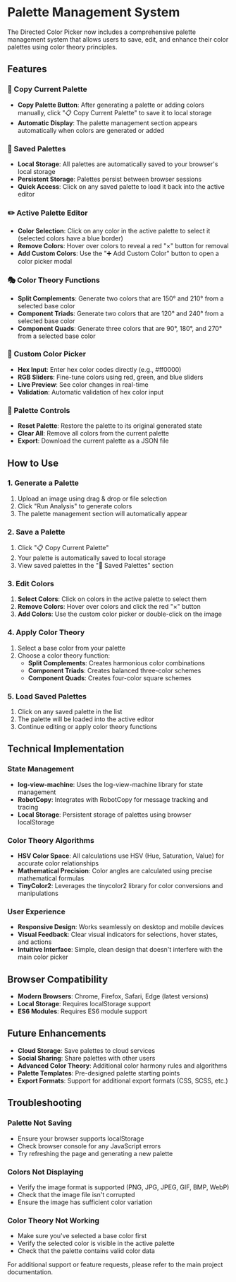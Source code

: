 # Palette Management System

The Directed Color Picker now includes a comprehensive palette management system that allows users to save, edit, and enhance their color palettes using color theory principles.

## Features

### 🎨 Copy Current Palette
- **Copy Palette Button**: After generating a palette or adding colors manually, click "📋 Copy Current Palette" to save it to local storage
- **Automatic Display**: The palette management section appears automatically when colors are generated or added

### 💾 Saved Palettes
- **Local Storage**: All palettes are automatically saved to your browser's local storage
- **Persistent Storage**: Palettes persist between browser sessions
- **Quick Access**: Click on any saved palette to load it back into the active editor

### ✏️ Active Palette Editor
- **Color Selection**: Click on any color in the active palette to select it (selected colors have a blue border)
- **Remove Colors**: Hover over colors to reveal a red "×" button for removal
- **Add Custom Colors**: Use the "➕ Add Custom Color" button to open a color picker modal

### 🎭 Color Theory Functions
- **Split Complements**: Generate two colors that are 150° and 210° from a selected base color
- **Component Triads**: Generate two colors that are 120° and 240° from a selected base color  
- **Component Quads**: Generate three colors that are 90°, 180°, and 270° from a selected base color

### 🎨 Custom Color Picker
- **Hex Input**: Enter hex color codes directly (e.g., #ff0000)
- **RGB Sliders**: Fine-tune colors using red, green, and blue sliders
- **Live Preview**: See color changes in real-time
- **Validation**: Automatic validation of hex color input

### 🔄 Palette Controls
- **Reset Palette**: Restore the palette to its original generated state
- **Clear All**: Remove all colors from the current palette
- **Export**: Download the current palette as a JSON file

## How to Use

### 1. Generate a Palette
1. Upload an image using drag & drop or file selection
2. Click "Run Analysis" to generate colors
3. The palette management section will automatically appear

### 2. Save a Palette
1. Click "📋 Copy Current Palette" 
2. Your palette is automatically saved to local storage
3. View saved palettes in the "💾 Saved Palettes" section

### 3. Edit Colors
1. **Select Colors**: Click on colors in the active palette to select them
2. **Remove Colors**: Hover over colors and click the red "×" button
3. **Add Colors**: Use the custom color picker or double-click on the image

### 4. Apply Color Theory
1. Select a base color from your palette
2. Choose a color theory function:
   - **Split Complements**: Creates harmonious color combinations
   - **Component Triads**: Creates balanced three-color schemes
   - **Component Quads**: Creates four-color square schemes

### 5. Load Saved Palettes
1. Click on any saved palette in the list
2. The palette will be loaded into the active editor
3. Continue editing or apply color theory functions

## Technical Implementation

### State Management
- **log-view-machine**: Uses the log-view-machine library for state management
- **RobotCopy**: Integrates with RobotCopy for message tracking and tracing
- **Local Storage**: Persistent storage of palettes using browser localStorage

### Color Theory Algorithms
- **HSV Color Space**: All calculations use HSV (Hue, Saturation, Value) for accurate color relationships
- **Mathematical Precision**: Color angles are calculated using precise mathematical formulas
- **TinyColor2**: Leverages the tinycolor2 library for color conversions and manipulations

### User Experience
- **Responsive Design**: Works seamlessly on desktop and mobile devices
- **Visual Feedback**: Clear visual indicators for selections, hover states, and actions
- **Intuitive Interface**: Simple, clean design that doesn't interfere with the main color picker

## Browser Compatibility

- **Modern Browsers**: Chrome, Firefox, Safari, Edge (latest versions)
- **Local Storage**: Requires localStorage support
- **ES6 Modules**: Requires ES6 module support

## Future Enhancements

- **Cloud Storage**: Save palettes to cloud services
- **Social Sharing**: Share palettes with other users
- **Advanced Color Theory**: Additional color harmony rules and algorithms
- **Palette Templates**: Pre-designed palette starting points
- **Export Formats**: Support for additional export formats (CSS, SCSS, etc.)

## Troubleshooting

### Palette Not Saving
- Ensure your browser supports localStorage
- Check browser console for any JavaScript errors
- Try refreshing the page and generating a new palette

### Colors Not Displaying
- Verify the image format is supported (PNG, JPG, JPEG, GIF, BMP, WebP)
- Check that the image file isn't corrupted
- Ensure the image has sufficient color variation

### Color Theory Not Working
- Make sure you've selected a base color first
- Verify the selected color is visible in the active palette
- Check that the palette contains valid color data

For additional support or feature requests, please refer to the main project documentation.
